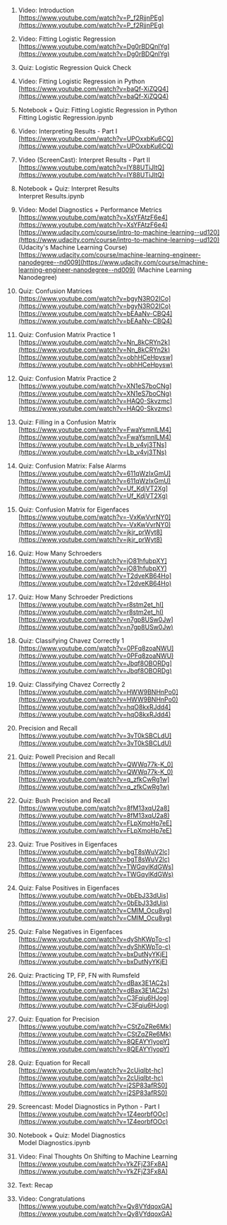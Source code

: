 <div tabindex="-1" id="notebook" class="border-box-sizing">

<div class="container" id="notebook-container">

<div class="cell border-box-sizing text_cell rendered">

<div class="inner_cell">

<div class="text_cell_render border-box-sizing rendered_html">

1.  Video: Introduction  
    [https://www.youtube.com/watch?v=P_f2RjjnPEg](https://www.youtube.com/watch?v=P_f2RjjnPEg)  

2.  Video: Fitting Logistic Regression  
    [https://www.youtube.com/watch?v=Dg0rBDQnIYg](https://www.youtube.com/watch?v=Dg0rBDQnIYg)  

3.  Quiz: Logistic Regression Quick Check  

4.  Video: Fitting Logistic Regression in Python  
    [https://www.youtube.com/watch?v=baQf-XiZQQ4](https://www.youtube.com/watch?v=baQf-XiZQQ4)  

5.  Notebook + Quiz: Fitting Logistic Regression in Python  
    Fitting Logistic Regression.ipynb  

6.  Video: Interpreting Results - Part I  
    [https://www.youtube.com/watch?v=UPOxxbKu6CQ](https://www.youtube.com/watch?v=UPOxxbKu6CQ)  

7.  Video (ScreenCast): Interpret Results - Part II  
    [https://www.youtube.com/watch?v=IY88UTiJltQ](https://www.youtube.com/watch?v=IY88UTiJltQ)  

8.  Notebook + Quiz: Interpret Results  
    Interpret Results.ipynb  

9.  Video: Model Diagnostics + Performance Metrics  
    [https://www.youtube.com/watch?v=XsYFAtzF6e4](https://www.youtube.com/watch?v=XsYFAtzF6e4)  
    [https://www.udacity.com/course/intro-to-machine-learning--ud120](https://www.udacity.com/course/intro-to-machine-learning--ud120) (Udacity's Machine Learning Course)  
    [https://www.udacity.com/course/machine-learning-engineer-nanodegree--nd009](https://www.udacity.com/course/machine-learning-engineer-nanodegree--nd009) (Machine Learning Nanodegree)  

10.  Quiz: Confusion Matrices  
    [https://www.youtube.com/watch?v=bgyN3RO2ICo](https://www.youtube.com/watch?v=bgyN3RO2ICo)  
    [https://www.youtube.com/watch?v=bEAaNv-CBQ4](https://www.youtube.com/watch?v=bEAaNv-CBQ4)  

11.  Quiz: Confusion Matrix Practice 1  
    [https://www.youtube.com/watch?v=Nn_8kCRYn2k](https://www.youtube.com/watch?v=Nn_8kCRYn2k)  
    [https://www.youtube.com/watch?v=obhHCeHpysw](https://www.youtube.com/watch?v=obhHCeHpysw)  

12.  Quiz: Confusion Matrix Practice 2  
    [https://www.youtube.com/watch?v=XN1eS7boCNg](https://www.youtube.com/watch?v=XN1eS7boCNg)  
    [https://www.youtube.com/watch?v=HAQ0-Skvzmc](https://www.youtube.com/watch?v=HAQ0-Skvzmc)  

13.  Quiz: Filling in a Confusion Matrix  
    [https://www.youtube.com/watch?v=FwaYsmnlLM4](https://www.youtube.com/watch?v=FwaYsmnlLM4)  
    [https://www.youtube.com/watch?v=Lb_v4vj3TNs](https://www.youtube.com/watch?v=Lb_v4vj3TNs)  

14.  Quiz: Confusion Matrix: False Alarms  
    [https://www.youtube.com/watch?v=611qWzIxGmU](https://www.youtube.com/watch?v=611qWzIxGmU)  
    [https://www.youtube.com/watch?v=Uf_KdjVT2Xg](https://www.youtube.com/watch?v=Uf_KdjVT2Xg)  

15.  Quiz: Confusion Matrix for Eigenfaces  
    [https://www.youtube.com/watch?v=-VxKwVvrNY0](https://www.youtube.com/watch?v=-VxKwVvrNY0)  
    [https://www.youtube.com/watch?v=jkjr_prWyt8](https://www.youtube.com/watch?v=jkjr_prWyt8)  

16.  Quiz: How Many Schroeders  
    [https://www.youtube.com/watch?v=jO81hfubpXY](https://www.youtube.com/watch?v=jO81hfubpXY)  
    [https://www.youtube.com/watch?v=T2dveKB64Ho](https://www.youtube.com/watch?v=T2dveKB64Ho)  

17.  Quiz: How Many Schroeder Predictions  
    [https://www.youtube.com/watch?v=r8stm2et_hI](https://www.youtube.com/watch?v=r8stm2et_hI)  
    [https://www.youtube.com/watch?v=n7gp8USw0Jw](https://www.youtube.com/watch?v=n7gp8USw0Jw)  

18.  Quiz: Classifying Chavez Correctly 1  
    [https://www.youtube.com/watch?v=0PFq8zoaNWU](https://www.youtube.com/watch?v=0PFq8zoaNWU)  
    [https://www.youtube.com/watch?v=Jbqf8OBORDg](https://www.youtube.com/watch?v=Jbqf8OBORDg)  

19.  Quiz: Classifying Chavez Correctly 2  
    [https://www.youtube.com/watch?v=HWW9BNHnPo0](https://www.youtube.com/watch?v=HWW9BNHnPo0)  
    [https://www.youtube.com/watch?v=hqO8kxRJdd4](https://www.youtube.com/watch?v=hqO8kxRJdd4)  

20.  Precision and Recall  
    [https://www.youtube.com/watch?v=3vT0kSBCLdU](https://www.youtube.com/watch?v=3vT0kSBCLdU)  

21.  Quiz: Powell Precision and Recall  
    [https://www.youtube.com/watch?v=QWWq77k-K_0](https://www.youtube.com/watch?v=QWWq77k-K_0)  
    [https://www.youtube.com/watch?v=q_zfkCwRg1w](https://www.youtube.com/watch?v=q_zfkCwRg1w)  

22.  Quiz: Bush Precision and Recall  
    [https://www.youtube.com/watch?v=8fM13xqU2a8](https://www.youtube.com/watch?v=8fM13xqU2a8)  
    [https://www.youtube.com/watch?v=FLpXmoHp7eE](https://www.youtube.com/watch?v=FLpXmoHp7eE)  

23.  Quiz: True Positives in Eigenfaces  
    [https://www.youtube.com/watch?v=bgT8sWuV2lc](https://www.youtube.com/watch?v=bgT8sWuV2lc)  
    [https://www.youtube.com/watch?v=TWGqylKdGWs](https://www.youtube.com/watch?v=TWGqylKdGWs)  

24.  Quiz: False Positives in Eigenfaces  
    [https://www.youtube.com/watch?v=0bEbJ33dUis](https://www.youtube.com/watch?v=0bEbJ33dUis)  
    [https://www.youtube.com/watch?v=CMIM_Ocu8vg](https://www.youtube.com/watch?v=CMIM_Ocu8vg)  

25.  Quiz: False Negatives in Eigenfaces  
    [https://www.youtube.com/watch?v=dyShKWpTo-c](https://www.youtube.com/watch?v=dyShKWpTo-c)  
    [https://www.youtube.com/watch?v=bxDutNyYKjE](https://www.youtube.com/watch?v=bxDutNyYKjE)  

26.  Quiz: Practicing TP, FP, FN with Rumsfeld  
    [https://www.youtube.com/watch?v=dBax3E1AC2s](https://www.youtube.com/watch?v=dBax3E1AC2s)  
    [https://www.youtube.com/watch?v=C3Fqiu6HJog](https://www.youtube.com/watch?v=C3Fqiu6HJog)  

27.  Quiz: Equation for Precision  
    [https://www.youtube.com/watch?v=CStZqZRe6Mk](https://www.youtube.com/watch?v=CStZqZRe6Mk)  
    [https://www.youtube.com/watch?v=8QEAYYIyopY](https://www.youtube.com/watch?v=8QEAYYIyopY)  

28.  Quiz: Equation for Recall  
    [https://www.youtube.com/watch?v=2cUiqlbt-hc](https://www.youtube.com/watch?v=2cUiqlbt-hc)  
    [https://www.youtube.com/watch?v=j2SP83afRS0](https://www.youtube.com/watch?v=j2SP83afRS0)  

29.  Screencast: Model Diagnostics in Python - Part I  
    [https://www.youtube.com/watch?v=1Z4eorbfOOc](https://www.youtube.com/watch?v=1Z4eorbfOOc)  

30.  Notebook + Quiz: Model Diagnostics  
    Model Diagnostics.ipynb  

31.  Video: Final Thoughts On Shifting to Machine Learning  
    [https://www.youtube.com/watch?v=YkZFjZ3Fx8A](https://www.youtube.com/watch?v=YkZFjZ3Fx8A)  

32.  Text: Recap  

33.  Video: Congratulations  
    [https://www.youtube.com/watch?v=Qy8VYdqoxGA](https://www.youtube.com/watch?v=Qy8VYdqoxGA)

</div>

</div>

</div>

</div>

</div>